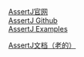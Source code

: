 [AssertJ官网](https://assertj.github.io/doc/)  
[AssertJ Github](https://github.com/assertj/assertj-core)  
[AssertJ Examples](https://github.com/assertj/assertj-examples)  


[AssertJ文档（老的）](http://joel-costigliola.github.io/assertj/)  




